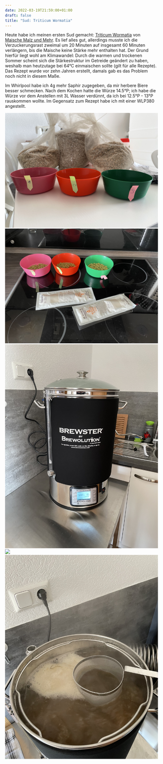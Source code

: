 ```yaml
---
date: 2022-03-19T21:59:00+01:00
draft: false
title: "Sud: Triticum Wormatia"
---
```

Heute habe ich meinen ersten Sud gemacht: 
[Triticum Wormatia](https://www.maischemalzundmehr.de/index.php?inhaltmitte=recipe&seite=2&id=257&factorhav=&factorhav2=&factorha1=&factorha2=&factorha3=&factorha4=&factorha5=&factorha6=&suche_klonrezepte=&suche_begriff=&suche_sorte=Weizen%2C+Hell&suche_malz=&suche_malz2=egal&suche_hopfen=&suche_hefe=&ordertype=DESC&factoraw=20&x=0&y=0&factorsha=60)
von [Maische Malz und Mehr](https://www.maischemalzundmehr.de/). Es lief alles gut, allerdings musste ich die 
Verzuckerungsrast zweimal um 20 Minuten auf insgesamt 60 Minuten verlängern, bis die Maische keine Stärke mehr enthalten 
hat. Der Grund hierfür liegt wohl am Klimawandel: Durch die warmen und trockenen Sommer scheint sich die Stärkestruktur
im Getreide geändert zu haben, weshalb man heutzutage bei 64°C einmaischen sollte (gilt für alle Rezepte). 
Das Rezept wurde vor zehn Jahren erstellt, damals gab es das Problem noch nicht in diesem Maße.

Im Whirlpool habe ich 4g mehr Saphir zugegeben, da mir herbere Biere besser schmecken. Nach dem Kochen hatte die Würze 
14.5°P; ich habe die Würze vor dem Anstellen mit 3L Wasser verdünnt, da ich bei 12.5°P - 13°P rauskommen wollte. 
Im Gegensatz zum Rezept habe ich mit einer WLP380 angestellt. 

![](1.jpg)
![](2.jpg)
![](3.jpg)
![](4.jpg)
![](5.jpg)
